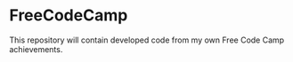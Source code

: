# FreeCodeCamp
This repository will contain developed code from my own Free Code Camp achievements. 
